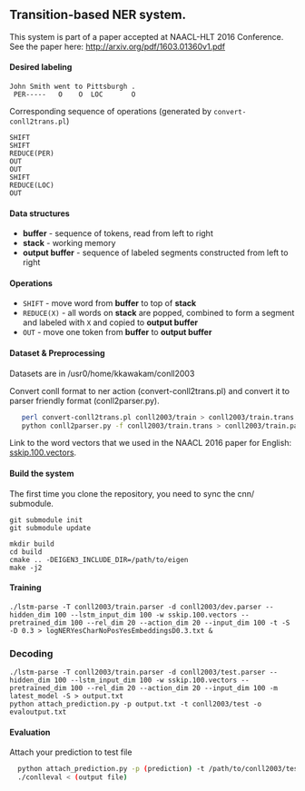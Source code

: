 ## Transition-based NER system.

This system is part of a paper accepted at NAACL-HLT 2016 Conference.
See the paper here: http://arxiv.org/pdf/1603.01360v1.pdf

#### Desired labeling

    John Smith went to Pittsburgh .
     PER-----   O    O  LOC       O

Corresponding sequence of operations (generated by `convert-conll2trans.pl`)

    SHIFT
    SHIFT
    REDUCE(PER)
    OUT
    OUT
    SHIFT
    REDUCE(LOC)
    OUT

#### Data structures

 * **buffer** - sequence of tokens, read from left to right
 * **stack** - working memory
 * **output buffer** - sequence of labeled segments constructed from left to right

#### Operations

 * `SHIFT` - move word from **buffer** to top of **stack**
 * `REDUCE(X)` - all words on **stack** are popped, combined to form a segment and labeled with `X` and copied to **output buffer**
 * `OUT` - move one token from **buffer** to **output buffer**

#### Dataset & Preprocessing

Datasets are in /usr0/home/kkawakam/conll2003

Convert conll format to ner action (convert-conll2trans.pl) and convert it to parser friendly format (conll2parser.py).  

```bash
   perl convert-conll2trans.pl conll2003/train > conll2003/train.trans
   python conll2parser.py -f conll2003/train.trans > conll2003/train.parser 
```

 Link to the word vectors that we used in the NAACL 2016 paper for English:  [sskip.100.vectors](https://drive.google.com/file/d/0B8nESzOdPhLsdWF2S1Ayb1RkTXc/view?usp=sharing).


#### Build the system

The first time you clone the repository, you need to sync the cnn/ submodule.
```
git submodule init
git submodule update

mkdir build
cd build
cmake .. -DEIGEN3_INCLUDE_DIR=/path/to/eigen
make -j2
```

#### Training

    ./lstm-parse -T conll2003/train.parser -d conll2003/dev.parser --hidden_dim 100 --lstm_input_dim 100 -w sskip.100.vectors --pretrained_dim 100 --rel_dim 20 --action_dim 20 --input_dim 100 -t -S -D 0.3 > logNERYesCharNoPosYesEmbeddingsD0.3.txt &


### Decoding 


    ./lstm-parse -T conll2003/train.parser -d conll2003/test.parser --hidden_dim 100 --lstm_input_dim 100 -w sskip.100.vectors --pretrained_dim 100 --rel_dim 20 --action_dim 20 --input_dim 100 -m latest_model -S > output.txt
    python attach_prediction.py -p output.txt -t conll2003/test -o evaloutput.txt


#### Evaluation

Attach your prediction to test file

```bash
  python attach_prediction.py -p (prediction) -t /path/to/conll2003/test -o (output file)
  ./conlleval < (output file)
```
